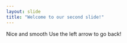 ```yaml
---
layout: slide
title: "Welcome to our second slide!"
---
```

Nice and smooth
Use the left arrow to go back!
